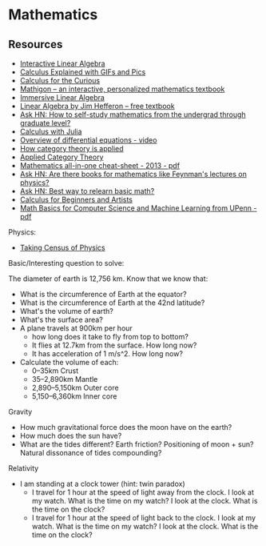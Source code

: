 # Mathematics

## Resources

- [Interactive Linear Algebra](https://news.ycombinator.com/item?id=21628449)
- [Calculus Explained with GIFs and Pics](https://news.ycombinator.com/item?id=21671112)
- [Calculus for the Curious](https://news.ycombinator.com/item?id=21340595)
- [Mathigon – an interactive, personalized mathematics textbook](https://hn.premii.com/#/article/19477868)
- [Immersive Linear Algebra](https://hn.premii.com/#/comments/19264048)
- [Linear Algebra by Jim Hefferon – free textbook](https://hn.premii.com/#/article/19013189)
- [Ask HN: How to self-study mathematics from the undergrad through graduate level?](https://hn.premii.com/#/comments/18939913)
- [Calculus with Julia](https://hn.premii.com/#/article/19886956)
- [Overview of differential equations - video](https://hn.premii.com/#/comments/19591084)
- [How category theory is applied](https://hn.premii.com/#/article/19781634)
- [Applied Category Theory](https://hn.premii.com/#/comments/19701767)
- [Mathematics all-in-one cheat-sheet - 2013 - pdf](https://hn.premii.com/#/article/20048205)
- [Ask HN: Are there books for mathematics like Feynman's lectures on physics?](https://hn.premii.com/#/comments/21346272)
- [Ask HN: Best way to relearn basic math?](https://hn.premii.com/#/comments/20446796)
- [Calculus for Beginners and Artists](https://hn.premii.com/#/article/20433533)
- [Math Basics for Computer Science and Machine Learning from UPenn - pdf](https://hn.premii.com/#/article/20570025)


Physics:

- [Taking Census of Physics](https://hn.premii.com/#/article/19263393)




Basic/Interesting question to solve:

The diameter of earth is 12,756 km. Know that we know that:

- What is the circumference of Earth at the equator?
- What is the circumference of Earth at the 42nd latitude?
- What's the volume of earth?
- What's the surface area?
- A plane travels at 900km per hour 
  - how long does it take to fly from top to bottom? 
  - It flies at 12.7km from the surface. How long now?
  - It has acceleration of 1 m/s^2. How long now?
- Calculate the volume of each:
  - 0–35km 	Crust
  - 35–2,890km 	Mantle
  - 2,890–5,150km Outer core
  - 5,150–6,360km	Inner core 

Gravity
- How much gravitational force does the moon have on the earth?
- How much does the sun have?
- What are the tides different? Earth friction? Positioning of moon + sun? Natural dissonance of tides compounding?

Relativity
- I am standing at a clock tower (hint: twin paradox)
  - I travel for 1 hour at the speed of light away from the clock. I look at my watch. What is the time on my watch? I look at the clock. What is the time on the clock?
  - I travel for 1 hour at the speed of light back to the clock. I look at my watch. What is the time on my watch? I look at the clock. What is the time on the clock?